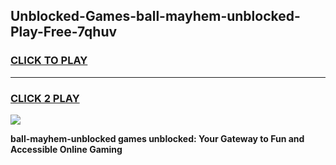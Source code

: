 
## Unblocked-Games-ball-mayhem-unblocked-Play-Free-7qhuv
<h3>
<a href="https://premium76.site?title=ball-mayhem-unblocked&ref=20M">CLICK TO PLAY</a></h3>
<hr>

<h3>
<a href="https://premium76.site?title=ball-mayhem-unblocked&ref=20M">CLICK 2 PLAY</a>
  
</h3>

<a href="https://premium76.site?title=ball-mayhem-unblocked&ref=19M"><img src="https://clearcache.store/games.png"></a>


**ball-mayhem-unblocked games unblocked: Your Gateway to Fun and Accessible Online Gaming**
